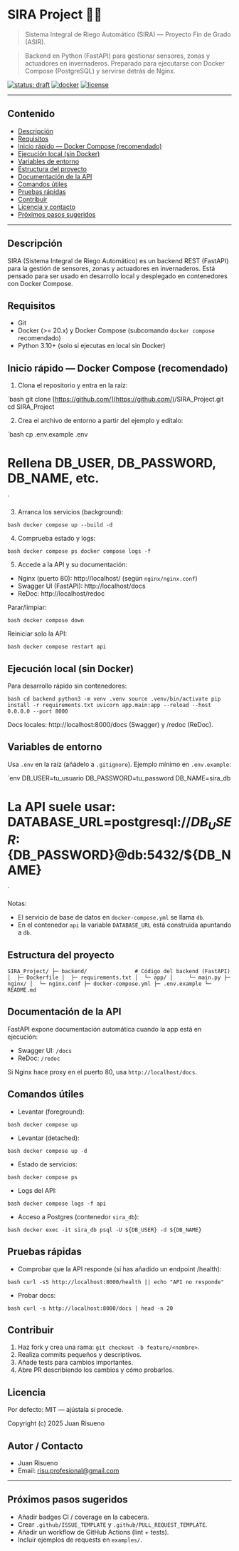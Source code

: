 # SIRA Project 🌱💧

> Sistema Integral de Riego Automático (SIRA) — Proyecto Fin de Grado (ASIR).

> Backend en Python (FastAPI) para gestionar sensores, zonas y actuadores en invernaderos. Preparado para ejecutarse con Docker Compose (PostgreSQL) y servirse detrás de Nginx.

[![status: draft](https://img.shields.io/badge/status-draft-orange)](#) [![docker](https://img.shields.io/badge/docker-enabled-blue)](#) [![license](https://img.shields.io/badge/license-MIT-lightgrey)](#)

---

## Contenido
- [Descripción](#descripción)
- [Requisitos](#requisitos)
- [Inicio rápido — Docker Compose (recomendado)](#inicio-rápido--docker-compose-recomendado)
- [Ejecución local (sin Docker)](#ejecución-local-sin-docker)
- [Variables de entorno](#variables-de-entorno)
- [Estructura del proyecto](#estructura-del-proyecto)
- [Documentación de la API](#documentación-de-la-api)
- [Comandos útiles](#comandos-útiles)
- [Pruebas rápidas](#pruebas-rápidas)
- [Contribuir](#contribuir)
- [Licencia y contacto](#licencia-y-contacto)
- [Próximos pasos sugeridos](#próximos-pasos-sugeridos)

---

## Descripción

SIRA (Sistema Integral de Riego Automático) es un backend REST (FastAPI) para la gestión de sensores, zonas y actuadores en invernaderos. Está pensado para ser usado en desarrollo local y desplegado en contenedores con Docker Compose.

## Requisitos

- Git
- Docker (>= 20.x) y Docker Compose (subcomando `docker compose` recomendado)
- Python 3.10+ (solo si ejecutas en local sin Docker)

## Inicio rápido — Docker Compose (recomendado)

1. Clona el repositorio y entra en la raíz:

`bash
git clone [https://github.com/](https://github.com/)<tu-usuario>/SIRA_Project.git
cd SIRA_Project


2.  Crea el archivo de entorno a partir del ejemplo y edítalo:

<!-- end list -->

`bash
cp .env.example .env
# Rellena DB_USER, DB_PASSWORD, DB_NAME, etc.
`

3.  Arranca los servicios (background):

<!-- end list -->

`bash
docker compose up --build -d
`

4.  Comprueba estado y logs:

<!-- end list -->

`bash
docker compose ps
docker compose logs -f
`

5.  Accede a la API y su documentación:

<!-- end list -->

  - Nginx (puerto 80): http://localhost/ (según `nginx/nginx.conf`)
  - Swagger UI (FastAPI): http://localhost/docs
  - ReDoc: http://localhost/redoc

Parar/limpiar:

`bash
docker compose down
`

Reiniciar solo la API:

`bash
docker compose restart api
`

## Ejecución local (sin Docker)

Para desarrollo rápido sin contenedores:

`bash
cd backend
python3 -m venv .venv
source .venv/bin/activate
pip install -r requirements.txt
uvicorn app.main:app --reload --host 0.0.0.0 --port 8000
`

Docs locales: http://localhost:8000/docs (Swagger) y /redoc (ReDoc).

## Variables de entorno

Usa `.env` en la raíz (añádelo a `.gitignore`). Ejemplo mínimo en `.env.example`:

`env
DB_USER=tu_usuario
DB_PASSWORD=tu_password
DB_NAME=sira_db
# La API suele usar: DATABASE_URL=postgresql://${DB_USER}:${DB_PASSWORD}@db:5432/${DB_NAME}
`

Notas:

  - El servicio de base de datos en `docker-compose.yml` se llama `db`.
  - En el contenedor `api` la variable `DATABASE_URL` está construida apuntando a `db`.

## Estructura del proyecto

`
SIRA_Project/
├─ backend/               # Código del backend (FastAPI)
│  ├─ Dockerfile
│  ├─ requirements.txt
│  └─ app/
│     └─ main.py
├─ nginx/
│  └─ nginx.conf
├─ docker-compose.yml
├─ .env.example
└─ README.md
`

## Documentación de la API

FastAPI expone documentación automática cuando la app está en ejecución:

  - Swagger UI: `/docs`
  - ReDoc: `/redoc`

Si Nginx hace proxy en el puerto 80, usa `http://localhost/docs`.

## Comandos útiles

  - Levantar (foreground):

<!-- end list -->

`bash
docker compose up
`

  - Levantar (detached):

<!-- end list -->

`bash
docker compose up -d
`

  - Estado de servicios:

<!-- end list -->

`bash
docker compose ps
`

  - Logs del API:

<!-- end list -->

`bash
docker compose logs -f api
`

  - Acceso a Postgres (contenedor `sira_db`):

<!-- end list -->

`bash
docker exec -it sira_db psql -U ${DB_USER} -d ${DB_NAME}
`

## Pruebas rápidas

  - Comprobar que la API responde (si has añadido un endpoint /health):

<!-- end list -->

`bash
curl -sS http://localhost:8000/health || echo "API no responde"
`

  - Probar docs:

<!-- end list -->

`bash
curl -s http://localhost:8000/docs | head -n 20
`

## Contribuir

1.  Haz fork y crea una rama: `git checkout -b feature/<nombre>`.
2.  Realiza commits pequeños y descriptivos.
3.  Añade tests para cambios importantes.
4.  Abre PR describiendo los cambios y cómo probarlos.

## Licencia

Por defecto: MIT — ajústala si procede.

Copyright (c) 2025 Juan Risueno

## Autor / Contacto

  - Juan Risueno
  - Email: risu.profesional@gmail.com

-----

## Próximos pasos sugeridos

  - Añadir badges CI / coverage en la cabecera.
  - Crear `.github/ISSUE_TEMPLATE` y `.github/PULL_REQUEST_TEMPLATE`.
  - Añadir un workflow de GitHub Actions (lint + tests).
  - Incluir ejemplos de requests en `examples/`.

<!-- end list -->
